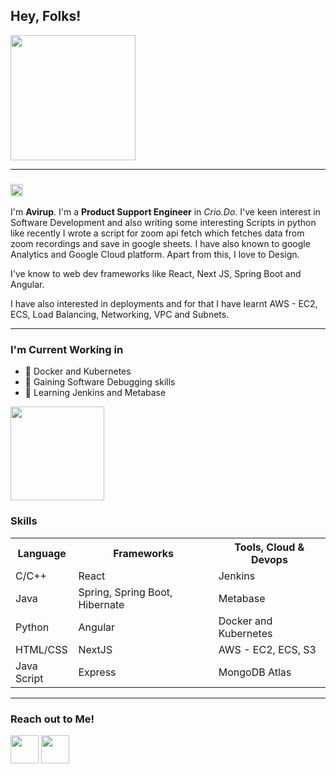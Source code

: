 <h2> Hey, Folks! </h2> <img src="https://github.com/TheDudeThatCode/TheDudeThatCode/blob/master/Assets/Developer.gif?raw=true" width="200px" height="200px">
<hr>
<h3><img src="https://github.com/TheDudeThatCode/TheDudeThatCode/blob/master/Assets/Hi.gif?raw=true" width="20px" height="20px"></h3>
<p> I'm <b>Avirup</b>. I'm a <b>Product Support Engineer</b> in <em>Crio.Do</em>. I've keen interest in Software Development and also writing some interesting Scripts in python like recently I wrote a script for zoom api fetch which fetches data from zoom recordings and save in google sheets. I have also known to google Analytics and Google Cloud platform. Apart from this, I love to Design. </p>
<p>I've know to web dev frameworks like React, Next JS, Spring Boot and Angular. </p>
<p>I have also interested in deployments and for that I have learnt AWS - EC2, ECS, Load Balancing, Networking, VPC and Subnets.</p>
<hr>
<!-- <img src="https://media.giphy.com/media/ifN67Qqry3nZ6OQbx0/giphy.gif" width="400px; height="400px" alt="Markdown Monster icon"> -->
<h3>I'm Current Working in</h3>
<ul>
  <li>🌱 Docker and Kubernetes</li>
  <li>👯 Gaining Software Debugging skills </li>
  <li>👯 Learning Jenkins and Metabase </li>
</ul>
<img src="https://camo.githubusercontent.com/557146581556b92fff91d5056176e44185fb63ff/68747470733a2f2f6d656469612e67697068792e636f6d2f6d656469612f4c384b36326954446b7a4758362f67697068792e676966" "width= "150px" height="150px">
<h3>Skills</h3>
<table>
  <tr>
    <th>Language</th>
    <th>Frameworks</th>
    <th>Tools, Cloud & Devops</th>
  </tr>
   <tr>
    <td>C/C++</td>
    <td>React</td>
    <td>Jenkins</td>
  </tr>
  <tr>
    <td>Java</td>
    <td>Spring, Spring Boot, Hibernate</td>
    <td>Metabase</td>
  </tr> 
  <tr>
    <td>Python</td>
    <td>Angular</td>
    <td>Docker and Kubernetes</td>
  </tr> 
  <tr>
    <td>HTML/CSS</td>
    <td>NextJS</td>
    <td>AWS - EC2, ECS, S3</td>
  </tr>
  <tr>
    <td>Java Script</td>
    <td>Express</td>
    <td>MongoDB Atlas</td>
  </tr>
</table>
 <hr>  
<h3>Reach out to Me!</h3>
<a href="https://www.facebook.com/avirup49/"><img src="https://i0.wp.com/www.kansasbuckskin.com/wp-content/uploads/2018/05/Facebook-PNG-Image-38915.png?fit=512%2C512" "width= "50px" height="45px"></a>
<a href="https://www.linkedin.com/in/avirup-mondal-0ba746151"><img src="https://180dc.org/wp-content/uploads/2020/01/Linkedin-logo-1-550x550-300x300.png" "width= "40px" height="45px"></a>

